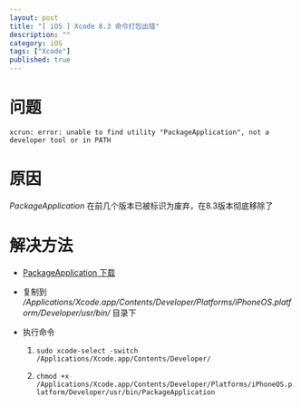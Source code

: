 ```yaml
---
layout: post
title: "[ iOS ] Xcode 8.3 命令打包出错"
description: ""
category: iOS
tags: ["Xcode"]
published: true
---
```


# 问题

`xcrun: error: unable to find utility "PackageApplication", not a developer tool or in PATH`

# 原因

*PackageApplication* 在前几个版本已被标识为废弃，在8.3版本彻底移除了

# 解决方法

* [PackageApplication 下载](https://pan.baidu.com/s/1jHJF2Lo)

* 复制到 */Applications/Xcode.app/Contents/Developer/Platforms/iPhoneOS.platform/Developer/usr/bin/* 目录下

* 执行命令 

    1. `sudo xcode-select -switch /Applications/Xcode.app/Contents/Developer/`

    2. `chmod +x /Applications/Xcode.app/Contents/Developer/Platforms/iPhoneOS.platform/Developer/usr/bin/PackageApplication`